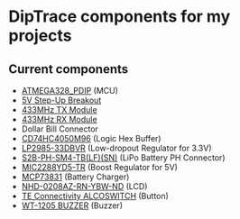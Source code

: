# DipTrace components for my projects

## Current components

- [ATMEGA328_PDIP](http://www.digikey.ca/product-detail/en/atmel/ATMEGA328P-PU/ATMEGA328P-PU-ND/1914589) (MCU)
- [5V Step-Up Breakout](http://www.digikey.ca/product-detail/en/sparkfun-electronics/PRT-10968/1568-1255-ND/5762405)
- [433MHz TX Module](http://www.digikey.ca/product-detail/en/seeed-technology-co-ltd/113990010/1597-1223-ND/5488260)
- [433MHz RX Module](http://www.digikey.ca/product-detail/en/seeed-technology-co-ltd/113990010/1597-1223-ND/5488260)
- Dollar Bill Connector
- [CD74HC4050M96](http://www.ti.com/lit/ds/symlink/cd74hc4049.pdf) (Logic Hex Buffer)
- [LP2985-33DBVR](http://www.ti.com/lit/ds/symlink/lp2985-18.pdf) (Low-dropout Regulator for 3.3V)
- [S2B-PH-SM4-TB(LF)(SN)](http://www.jst-mfg.com/product/pdf/eng/ePH.pdf) (LiPo Battery PH Connector)
- [MIC2288YD5-TR](http://www.microchip.com/mymicrochip/filehandler.aspx?ddocname=en580187) (Boost Regulator for 5V)
- [MCP73831](http://www.microchip.com/mymicrochip/filehandler.aspx?ddocname=en025112) (Battery Charger)
- [NHD-0208AZ-RN-YBW-ND](http://www.newhavendisplay.com/specs/NHD-0208AZ-RN-YBW.pdf) (LCD)
- [TE Connectivity ALCOSWITCH](http://www.te.com/commerce/DocumentDelivery/DDEController?Action=srchrtrv&DocNm=1977223&DocType=Customer+Drawing&DocLang=English) (Button)
- [WT-1205 BUZZER](http://www.soberton.com/wt-1205/) (Buzzer)